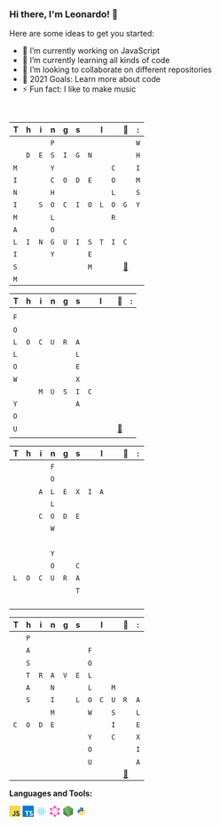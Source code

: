 ### Hi there, I'm Leonardo! 👋

Here are some ideas to get you started:

- 🔭 I’m currently working on JavaScript
- 🌱 I’m currently learning all kinds of code
- 👯 I’m looking to collaborate on different repositories 
- 🥅 2021 Goals: Learn more about code
- ⚡ Fun fact: I like to make music

<br />

|T|h|i|n|g|s||I||💚|:|
| - | - | - | - | - | - | - | - | - | - | - |
| | | |`P`| | | | | | |`W`|
| |`D`|`E`|`S`|`I`|`G`|`N`| | | |`H`|
|`M`| | |`Y`| | | | |`C`| |`I`|
|`I`| | |`C`|`O`|`D`|`E`| |`O`| |`M`|
|`N`| | |`H`| | | | |`L`| |`S`|
|`I`| |`S`|`O`|`C`|`I`|`O`|`L`|`O`|`G`|`Y`|
|`M`| | |`L`| | | | |`R`| | |
|`A`| | |`O`| | | | | | | |
|`L`|`I`|`N`|`G`|`U`|`I`|`S`|`T`|`I`|`C`| |
|`I`| | |`Y`| | |`E`| | | | |
|`S`| | | | | |`M`| | |[📸](https://www.instagram.com/leo.rikkipip/)| |
|`M`| | | | | | | | | | |

T|h|i|n|g|s||I||💚|:|
| - | - | - | - | - | - | - | - | - | - | - |
| | | | | | | | | | | |
|`F`| | | | | | | | | | |
|`O`| | | | | | | | | | |
|`L`|`O`|`C`|`U`|`R`|`A`| | | | | |
|`L`| | | | |`L`| | | | | |
|`O`| | | | |`E`| | | | | |
|`W`| | | | |`X`| | | | | |
| | |`M`|`U`|`S`|`I`|`C`| | | | |
|`Y`| | | | |`A`| | | | | |
|`O`| | | | | | | | | | |
|`U`| | | | | | | | |[📸](https://www.instagram.com/leo.rikkipip/)| |
| | | | | | | | | | | |

T|h|i|n|g|s||I||:green_heart:|:|
| - | - | - | - | - | - | - | - | - | - | - |
|` `|` `|` `|`F`|` `|` `|` `|` `|` `|` `|` `|
|` `|` `|` `|`O`|` `|` `|` `|` `|` `|` `|` `|
|` `|` `|`A`|`L`|`E`|`X`|`I`|`A`|` `|` `|` `|
|` `|` `|` `|`L`|` `|` `|` `|` `|` `|` `|` `|
|` `|` `|`C`|`O`|`D`|`E`|` `|` `|` `|` `|` `|
|` `|` `|` `|`W`|` `|` `|` `|` `|` `|` `|` `|
|` `|` `|` `|` `|` `|` `|` `|` `|` `|` `|` `|
|` `|` `|` `|`Y`|` `|` `|` `|` `|` `|` `|` `|
|` `|` `|` `|`O`|` `|`C`|` `|` `|` `|` `|` `|
|`L`|`O`|`C`|`U`|`R`|`A`|` `|` `|` `|` `|` `|
|` `|` `|` `|` `|` `|`T`|` `|` `|` `|` `|` `|
|` `|` `|` `|` `|` `|` `|` `|` `|` `|` `|` `|

T|h|i|n|g|s||I||:green_heart:|:|
| - | - | - | - | - | - | - | - | - | - | - |
| |`P`| | | | | | | | | |
| |`A`| | | | |`F`| | | | |
| |`S`| | | | |`O`| | | | |
| |`T`|`R`|`A`|`V`|`E`|`L`| | | | |
| |`A`| |`N`| | |`L`| |`M`| | |
| |`S`| |`I`| |`L`|`O`|`C`|`U`|`R`|`A`|
| | | |`M`| | |`W`| |`S`| |`L`|
|`C`|`O`|`D`|`E`| | | | |`I`| |`E`|
| | | | | | |`Y`| |`C`| |`X`|
| | | | | | |`O`| | | |`I`|
| | | | | | |`U`| | | |`A`|
| | | | | | | | | |[📸](https://www.instagram.com/leo.rikkipip/)| |

**Languages and Tools:**  

<code><img height="20" src="https://raw.githubusercontent.com/github/explore/80688e429a7d4ef2fca1e82350fe8e3517d3494d/topics/javascript/javascript.png"></code>
<code><img height="20" src="https://raw.githubusercontent.com/github/explore/80688e429a7d4ef2fca1e82350fe8e3517d3494d/topics/typescript/typescript.png"></code>
<code><img height="20" src="https://raw.githubusercontent.com/github/explore/80688e429a7d4ef2fca1e82350fe8e3517d3494d/topics/react/react.png"></code>
<code><img height="20" src="https://raw.githubusercontent.com/github/explore/5c058a388828bb5fde0bcafd4bc867b5bb3f26f3/topics/graphql/graphql.png"></code>
<code><img height="20" src="https://raw.githubusercontent.com/github/explore/80688e429a7d4ef2fca1e82350fe8e3517d3494d/topics/nodejs/nodejs.png"></code>
<code><img height="20" src="https://raw.githubusercontent.com/github/explore/80688e429a7d4ef2fca1e82350fe8e3517d3494d/topics/python/python.png"></code>
